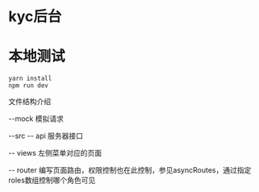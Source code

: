 # kyc后台

# 本地测试
```
yarn install
npm run dev
```

文件结构介绍

--mock 模拟请求

--src
  -- api 服务器接口

  -- views 左侧菜单对应的页面

  -- router 编写页面路由，权限控制也在此控制，参见asyncRoutes，通过指定roles数组控制哪个角色可见
